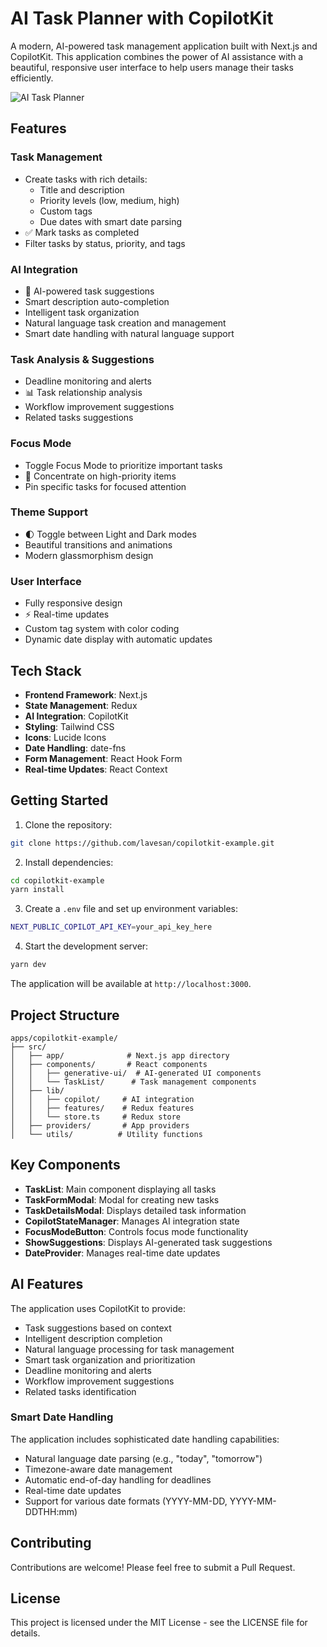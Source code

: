 # AI Task Planner with CopilotKit

A modern, AI-powered task management application built with Next.js and CopilotKit. This application combines the power of AI assistance with a beautiful, responsive user interface to help users manage their tasks efficiently.

![AI Task Planner](./screenshot.png)

## Features

### Task Management

- Create tasks with rich details:
  - Title and description
  - Priority levels (low, medium, high)
  - Custom tags
  - Due dates with smart date parsing
- ✅ Mark tasks as completed
- Filter tasks by status, priority, and tags

### AI Integration

- 🤖 AI-powered task suggestions
- Smart description auto-completion
- Intelligent task organization
- Natural language task creation and management
- Smart date handling with natural language support

### Task Analysis & Suggestions

- Deadline monitoring and alerts
- 📊 Task relationship analysis
- Workflow improvement suggestions
- Related tasks suggestions

### Focus Mode

- Toggle Focus Mode to prioritize important tasks
- 🎯 Concentrate on high-priority items
- Pin specific tasks for focused attention

### Theme Support

- 🌓 Toggle between Light and Dark modes
- Beautiful transitions and animations
- Modern glassmorphism design

### User Interface

- Fully responsive design
- ⚡ Real-time updates
- Custom tag system with color coding
- Dynamic date display with automatic updates

## Tech Stack

- **Frontend Framework**: Next.js
- **State Management**: Redux
- **AI Integration**: CopilotKit
- **Styling**: Tailwind CSS
- **Icons**: Lucide Icons
- **Date Handling**: date-fns
- **Form Management**: React Hook Form
- **Real-time Updates**: React Context

## Getting Started

1. Clone the repository:

```bash
git clone https://github.com/lavesan/copilotkit-example.git
```

2. Install dependencies:

```bash
cd copilotkit-example
yarn install
```

3. Create a `.env` file and set up environment variables:

```bash
NEXT_PUBLIC_COPILOT_API_KEY=your_api_key_here
```

4. Start the development server:

```bash
yarn dev
```

The application will be available at `http://localhost:3000`.

## Project Structure

```
apps/copilotkit-example/
├── src/
│   ├── app/              # Next.js app directory
│   ├── components/       # React components
│   │   ├── generative-ui/  # AI-generated UI components
│   │   └── TaskList/      # Task management components
│   ├── lib/
│   │   ├── copilot/     # AI integration
│   │   ├── features/    # Redux features
│   │   └── store.ts     # Redux store
│   ├── providers/       # App providers
│   └── utils/          # Utility functions
```

## Key Components

- **TaskList**: Main component displaying all tasks
- **TaskFormModal**: Modal for creating new tasks
- **TaskDetailsModal**: Displays detailed task information
- **CopilotStateManager**: Manages AI integration state
- **FocusModeButton**: Controls focus mode functionality
- **ShowSuggestions**: Displays AI-generated task suggestions
- **DateProvider**: Manages real-time date updates

## AI Features

The application uses CopilotKit to provide:

- Task suggestions based on context
- Intelligent description completion
- Natural language processing for task management
- Smart task organization and prioritization
- Deadline monitoring and alerts
- Workflow improvement suggestions
- Related tasks identification

### Smart Date Handling

The application includes sophisticated date handling capabilities:

- Natural language date parsing (e.g., "today", "tomorrow")
- Timezone-aware date management
- Automatic end-of-day handling for deadlines
- Real-time date updates
- Support for various date formats (YYYY-MM-DD, YYYY-MM-DDTHH:mm)

## Contributing

Contributions are welcome! Please feel free to submit a Pull Request.

## License

This project is licensed under the MIT License - see the LICENSE file for details.
